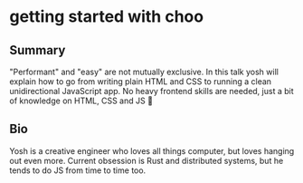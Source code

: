 # getting started with choo

## Summary
"Performant" and "easy" are not mutually exclusive. In this talk yosh will
explain how to go from writing plain HTML and CSS to running a clean
unidirectional JavaScript app. No heavy frontend skills are needed, just a bit
of knowledge on HTML, CSS and JS 🐝

## Bio
Yosh is a creative engineer who loves all things computer, but loves hanging
out even more. Current obsession is Rust and distributed systems, but he tends
to do JS from time to time too.
